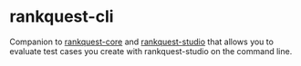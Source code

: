 # rankquest-cli

Companion to [rankquest-core](https://github.com/jillesvangurp/rankquest-core) and [rankquest-studio]([rankquest-core](https://github.com/jillesvangurp/rankquest-studio)) that allows you to evaluate test cases you create with rankquest-studio on the command line. 

